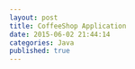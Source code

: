 ```yaml
---
layout: post
title: CoffeeShop Application
date: 2015-06-02 21:44:14
categories: Java
published: true
---
```

